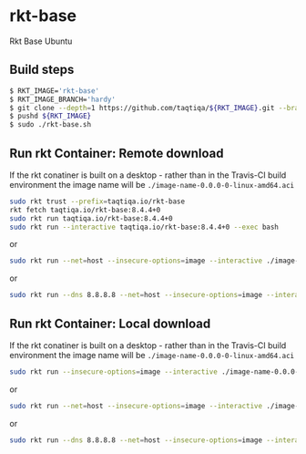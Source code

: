 # rkt-base
Rkt Base Ubuntu

## Build steps
````bash
$ RKT_IMAGE='rkt-base'
$ RKT_IMAGE_BRANCH='hardy'
$ git clone --depth=1 https://github.com/taqtiqa/${RKT_IMAGE}.git --branch ${RKT_IMAGE_BRANCH} --single-branch
$ pushd ${RKT_IMAGE}
$ sudo ./rkt-base.sh
````

## Run rkt Container: Remote download
If the rkt conatiner is built on a desktop - rather than in the Travis-CI
build environment the image name will be `./image-name-0.0.0-0-linux-amd64.aci`
````bash
sudo rkt trust --prefix=taqtiqa.io/rkt-base
rkt fetch taqtiqa.io/rkt-base:8.4.4+0
sudo rkt run taqtiqa.io/rkt-base:8.4.4+0
sudo rkt run --interactive taqtiqa.io/rkt-base:8.4.4+0 --exec bash
````
or 
````bash
sudo rkt run --net=host --insecure-options=image --interactive ./image-name-0.0.0-0-linux-amd64.aci --exec bash
````
or
````bash
sudo rkt run --dns 8.8.8.8 --net=host --insecure-options=image --interactive ./image-name-0.0.0-0-linux-amd64.aci --exec bash
````

## Run rkt Container: Local download
If the rkt conatiner is built on a desktop - rather than in the Travis-CI
build environment the image name will be `./image-name-0.0.0-0-linux-amd64.aci`
````bash
sudo rkt run --insecure-options=image --interactive ./image-name-0.0.0-0-linux-amd64.aci --exec bash
````
or 
````bash
sudo rkt run --net=host --insecure-options=image --interactive ./image-name-0.0.0-0-linux-amd64.aci --exec bash
````
or
````bash
sudo rkt run --dns 8.8.8.8 --net=host --insecure-options=image --interactive ./image-name-0.0.0-0-linux-amd64.aci --exec bash
````

